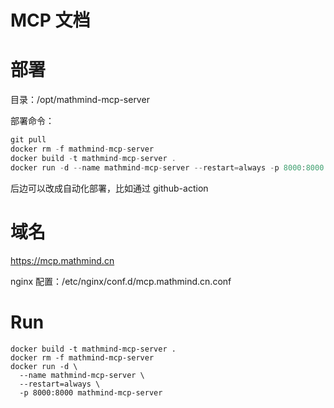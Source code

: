 # MCP 文档

# 部署

目录：/opt/mathmind-mcp-server

部署命令：

```jsx
git pull
docker rm -f mathmind-mcp-server
docker build -t mathmind-mcp-server .
docker run -d --name mathmind-mcp-server --restart=always -p 8000:8000 mathmind-mcp-server
```

后边可以改成自动化部署，比如通过 github-action

# 域名

https://mcp.mathmind.cn

nginx 配置：/etc/nginx/conf.d/mcp.mathmind.cn.conf


# Run
```shell
docker build -t mathmind-mcp-server .
docker rm -f mathmind-mcp-server
docker run -d \
  --name mathmind-mcp-server \
  --restart=always \
  -p 8000:8000 mathmind-mcp-server
```